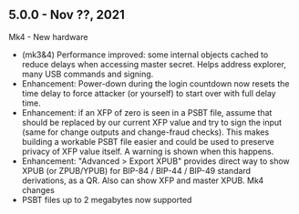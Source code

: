## 5.0.0 - Nov ??, 2021

Mk4 - New hardware

- (mk3&4) Performance improved: some internal objects cached to reduce delays when
  accessing master secret. Helps address explorer, many USB commands and signing.
- Enhancement: Power-down during the login countdown now resets the time delay to force 
  attacker (or yourself) to start over with full delay time.
- Enhancement: if an XFP of zero is seen in a PSBT file, assume that should be replaced by
  our current XFP value and try to sign the input (same for change outputs and change-fraud
  checks). This makes building a workable PSBT file easier and could be used to preserve
  privacy of XFP value itself. A warning is shown when this happens.
- Enhancement: "Advanced > Export XPUB" provides direct way to show XPUB (or ZPUB/YPUB) for
  BIP-84 / BIP-44 / BIP-49 standard derivations, as a QR. Also can show XFP and master XPUB.
Mk4 changes
- PSBT files up to 2 megabytes now supported
